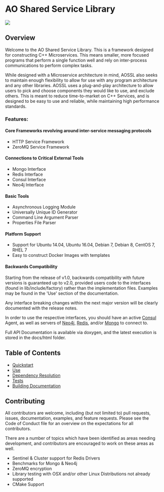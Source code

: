 # AO Shared Service Library

![](https://travis-ci.org/AO-StreetArt/AOSharedServiceLibrary.svg?branch=master)

## Overview

Welcome to the AO Shared Service Library.  This is a framework designed for constructing C++ Microservices.
This means smaller, more focused programs that perform a single function well and rely on inter-process
communications to perform complex tasks.  

While designed with a Microservice architecture in mind, AOSSL also seeks to maintain enough flexibility to allow for use with any program architecture and any other libraries.  AOSSL uses a plug-and-play architecture to allow users to pick and choose components they would like to use, and exclude others.  This is meant to reduce time-to-market on C++ Services, and is designed to be easy to use and reliable, while maintaining high performance standards.

### Features:
#### Core Frameworks revolving around inter-service messaging protocols
* HTTP Service Framework
* ZeroMQ Service Framework

#### Connections to Critical External Tools

* Mongo Interface
* Redis Interface
* Consul Interface
* Neo4j Interface

#### Basic Tools
* Asynchronous Logging Module
* Universally Unique ID Generator
* Command Line Argument Parser
* Properties File Parser

#### Platform Support
* Support for Ubuntu 14.04, Ubuntu 16.04, Debian 7, Debian 8, CentOS 7, RHEL 7
* Easy to construct Docker Images with templates

#### Backwards Compatibility
Starting from the release of v1.0, backwards compatibility with future versions is guaranteed up to v2.0, provided users code to the interfaces (found in lib/include/factory) rather than the implementation files.  Examples may be found in the 'Use' section of the documentation.

Any interface breaking changes within the next major version will be clearly documented with the release notes.

In order to use the respective interfaces, you should have an active [Consul](https://www.consul.io/) Agent, as well as servers of [Neo4j](https://neo4j.com/), [Redis](http://redis.io/), and/or [Mongo](https://www.mongodb.com) to connect to.

Full API Documentation is available via doxygen, and the latest execution is stored in the docs/html folder.

## Table of Contents

* [Quickstart](https://github.com/AO-StreetArt/AOSharedServiceLibrary/tree/master/docs/quickstart)
* [Use](https://github.com/AO-StreetArt/AOSharedServiceLibrary/tree/master/docs/use)
* [Dependency Resolution](https://github.com/AO-StreetArt/AOSharedServiceLibrary/tree/master/docs/deps)
* [Tests](https://github.com/AO-StreetArt/AOSharedServiceLibrary/tree/master/docs/tests)
* [Building Documentation](https://github.com/AO-StreetArt/AOSharedServiceLibrary/tree/master/docs)

## Contributing

All contributors are welcome, including (but not limited to) pull requests, issues, documentation, examples, and feature requests.  Please see the Code of Conduct file for an overview on the expectations for all contributors.

There are a number of topics which have been identified as areas needing development, and contributors are encouraged to work on these areas as well.  

* Sentinel & Cluster support for Redis Drivers
* Benchmarks for Mongo & Neo4j
* ZeroMQ encryption
* Library testing with OSX and/or other Linux Distributions not already supported
* CMake Support
